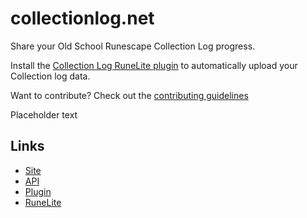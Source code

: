 # collectionlog.net

Share your Old School Runescape Collection Log progress.

Install the [Collection Log RuneLite plugin](https://github.com/evansloan/collection-log) to automatically upload your Collection log data.

Want to contribute? Check out the [contributing guidelines](https://github.com/evansloan/collectionlog.net/blob/master/CONTRIBUTING.md)

Placeholder text

## Links
* [Site](https://collectionlog.net)
* [API](https://github.com/evansloan/collection-log-api)
* [Plugin](https://github.com/evansloan/collection-log)
* [RuneLite](https://runelite.net)
